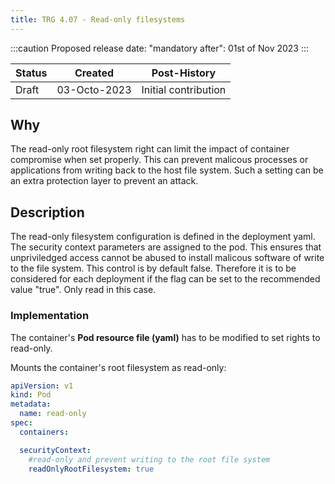 ```yaml
---
title: TRG 4.07 - Read-only filesystems 
---
```


:::caution
Proposed release date: "mandatory after": 01st of Nov 2023 
:::

| Status     | Created      | Post-History                           |
|------------|--------------|----------------------------------------|
| Draft      | 03-Octo-2023 | Initial contribution                   |

## Why

The read-only root filesystem right can limit the impact of container compromise when set properly.
This can prevent malicous processes or applications from writing back to the host file system.
Such a setting can be an extra protection layer to prevent an attack.

## Description

The read-only filesystem configuration is defined in the deployment yaml. The security context parameters are assigned to the pod.
This ensures that unpriviledged access cannot be abused to install malicous software of write to the file system. This control is by default false.
Therefore it is to be considered for each deployment if the flag can be set to the recommended value "true". Only read in this case.

### Implementation

The container's **Pod resource file (yaml)** has to be modified to set rights to read-only.

Mounts the container's root filesystem as read-only:

```yaml
apiVersion: v1  
kind: Pod  
metadata:  
  name: read-only
spec:  
  containers:  

  securityContext:  
    #read-only and prevent writing to the root file system
    readOnlyRootFilesystem: true
```
